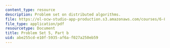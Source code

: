```yaml
---
content_type: resource
description: Problem set on distributed algorithms.
file: https://ol-ocw-studio-app-production.s3.amazonaws.com/courses/6-852j-distributed-algorithms-fall-2009/abe255cde10f5935af6af027a250eb59_MIT6_852JF09_pset5b.pdf
file_type: application/pdf
resourcetype: Document
title: Problem Set 5, Part b
uid: abe255cd-e10f-5935-af6a-f027a250eb59
---
```

